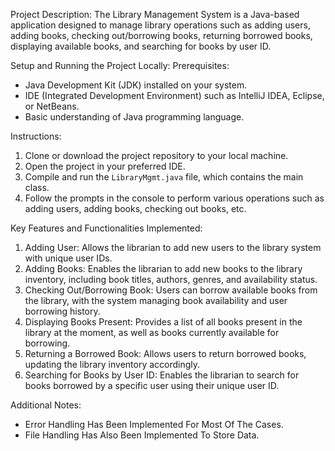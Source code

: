 Project Description:
The Library Management System is a Java-based application designed to manage library operations such as adding users, adding books, checking out/borrowing books, returning borrowed books, displaying available books, and searching for books by user ID.

Setup and Running the Project Locally:
Prerequisites:
- Java Development Kit (JDK) installed on your system.
- IDE (Integrated Development Environment) such as IntelliJ IDEA, Eclipse, or NetBeans.
- Basic understanding of Java programming language.

Instructions:
1. Clone or download the project repository to your local machine.
2. Open the project in your preferred IDE.
3. Compile and run the `LibraryMgmt.java` file, which contains the main class.
4. Follow the prompts in the console to perform various operations such as adding users, adding books, checking out books, etc.

Key Features and Functionalities Implemented:

1. Adding User: Allows the librarian to add new users to the library system with unique user IDs.
2. Adding Books: Enables the librarian to add new books to the library inventory, including book titles, authors, genres, and availability status.
3. Checking Out/Borrowing Book: Users can borrow available books from the library, with the system managing book availability and user borrowing history.
4. Displaying Books Present: Provides a list of all books present in the library at the moment, as well as books currently available for borrowing.
5. Returning a Borrowed Book: Allows users to return borrowed books, updating the library inventory accordingly.
6. Searching for Books by User ID: Enables the librarian to search for books borrowed by a specific user using their unique user ID.

 Additional Notes:
- Error Handling Has Been Implemented For Most Of The Cases.
- File Handling Has Also Been Implemented To Store Data.
